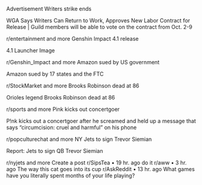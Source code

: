 Advertisement
Writers strike ends

WGA Says Writers Can Return to Work, Approves New Labor Contract for Release | Guild members will be able to vote on the contract from Oct. 2-9

r/entertainment
and more
Genshin Impact 4.1 release

4.1 Launcher Image

r/Genshin_Impact
and more
Amazon sued by US government

Amazon sued by 17 states and the FTC

r/StockMarket
and more
Brooks Robinson dead at 86

Orioles legend Brooks Robinson dead at 86

r/sports
and more
Pink kicks out concertgoer

P!nk kicks out a concertgoer after he screamed and held up a message that says “circumcision: cruel and harmful” on his phone

r/popculturechat
and more
NY Jets to sign Trevor Siemian

Report: Jets to sign QB Trevor Siemian

r/nyjets
and more
Create a post
r/SipsTea
•
19 hr. ago
do it
r/aww
•
3 hr. ago
The way this cat goes into its cup
r/AskReddit
•
13 hr. ago
What games have you literally spent months of your life playing?